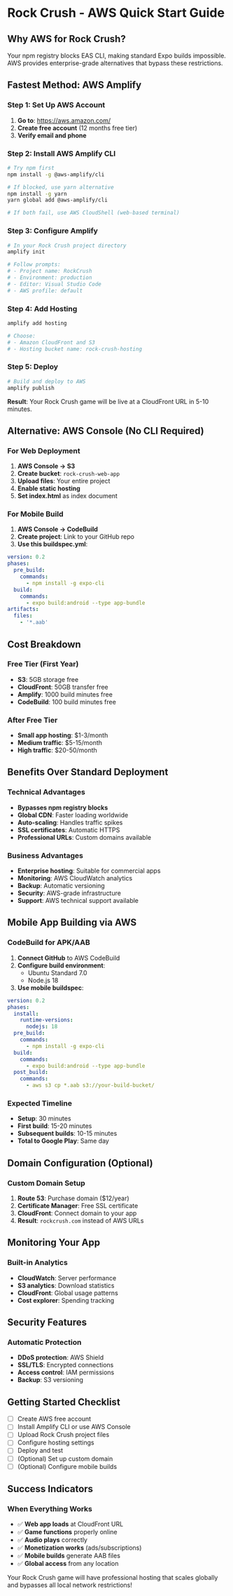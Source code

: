 # Rock Crush - AWS Quick Start Guide

## Why AWS for Rock Crush?
Your npm registry blocks EAS CLI, making standard Expo builds impossible. AWS provides enterprise-grade alternatives that bypass these restrictions.

## Fastest Method: AWS Amplify

### Step 1: Set Up AWS Account
1. **Go to**: https://aws.amazon.com/
2. **Create free account** (12 months free tier)
3. **Verify email and phone**

### Step 2: Install AWS Amplify CLI
```bash
# Try npm first
npm install -g @aws-amplify/cli

# If blocked, use yarn alternative
npm install -g yarn
yarn global add @aws-amplify/cli

# If both fail, use AWS CloudShell (web-based terminal)
```

### Step 3: Configure Amplify
```bash
# In your Rock Crush project directory
amplify init

# Follow prompts:
# - Project name: RockCrush
# - Environment: production
# - Editor: Visual Studio Code
# - AWS profile: default
```

### Step 4: Add Hosting
```bash
amplify add hosting

# Choose:
# - Amazon CloudFront and S3
# - Hosting bucket name: rock-crush-hosting
```

### Step 5: Deploy
```bash
# Build and deploy to AWS
amplify publish
```

**Result**: Your Rock Crush game will be live at a CloudFront URL in 5-10 minutes.

## Alternative: AWS Console (No CLI Required)

### For Web Deployment
1. **AWS Console → S3**
2. **Create bucket**: `rock-crush-web-app`
3. **Upload files**: Your entire project
4. **Enable static hosting**
5. **Set index.html** as index document

### For Mobile Build
1. **AWS Console → CodeBuild**
2. **Create project**: Link to your GitHub repo
3. **Use this buildspec.yml**:
```yaml
version: 0.2
phases:
  pre_build:
    commands:
      - npm install -g expo-cli
  build:
    commands:
      - expo build:android --type app-bundle
artifacts:
  files:
    - '*.aab'
```

## Cost Breakdown

### Free Tier (First Year)
- **S3**: 5GB storage free
- **CloudFront**: 50GB transfer free
- **Amplify**: 1000 build minutes free
- **CodeBuild**: 100 build minutes free

### After Free Tier
- **Small app hosting**: $1-3/month
- **Medium traffic**: $5-15/month
- **High traffic**: $20-50/month

## Benefits Over Standard Deployment

### Technical Advantages
- **Bypasses npm registry blocks**
- **Global CDN**: Faster loading worldwide
- **Auto-scaling**: Handles traffic spikes
- **SSL certificates**: Automatic HTTPS
- **Professional URLs**: Custom domains available

### Business Advantages
- **Enterprise hosting**: Suitable for commercial apps
- **Monitoring**: AWS CloudWatch analytics
- **Backup**: Automatic versioning
- **Security**: AWS-grade infrastructure
- **Support**: AWS technical support available

## Mobile App Building via AWS

### CodeBuild for APK/AAB
1. **Connect GitHub** to AWS CodeBuild
2. **Configure build environment**:
   - Ubuntu Standard 7.0
   - Node.js 18
3. **Use mobile buildspec**:
```yaml
version: 0.2
phases:
  install:
    runtime-versions:
      nodejs: 18
  pre_build:
    commands:
      - npm install -g expo-cli
  build:
    commands:
      - expo build:android --type app-bundle
  post_build:
    commands:
      - aws s3 cp *.aab s3://your-build-bucket/
```

### Expected Timeline
- **Setup**: 30 minutes
- **First build**: 15-20 minutes
- **Subsequent builds**: 10-15 minutes
- **Total to Google Play**: Same day

## Domain Configuration (Optional)

### Custom Domain Setup
1. **Route 53**: Purchase domain ($12/year)
2. **Certificate Manager**: Free SSL certificate
3. **CloudFront**: Connect domain to your app
4. **Result**: `rockcrush.com` instead of AWS URLs

## Monitoring Your App

### Built-in Analytics
- **CloudWatch**: Server performance
- **S3 analytics**: Download statistics
- **CloudFront**: Global usage patterns
- **Cost explorer**: Spending tracking

## Security Features

### Automatic Protection
- **DDoS protection**: AWS Shield
- **SSL/TLS**: Encrypted connections
- **Access control**: IAM permissions
- **Backup**: S3 versioning

## Getting Started Checklist

- [ ] Create AWS free account
- [ ] Install Amplify CLI or use AWS Console
- [ ] Upload Rock Crush project files
- [ ] Configure hosting settings
- [ ] Deploy and test
- [ ] (Optional) Set up custom domain
- [ ] (Optional) Configure mobile builds

## Success Indicators

### When Everything Works
- ✅ **Web app loads** at CloudFront URL
- ✅ **Game functions** properly online
- ✅ **Audio plays** correctly
- ✅ **Monetization works** (ads/subscriptions)
- ✅ **Mobile builds** generate AAB files
- ✅ **Global access** from any location

Your Rock Crush game will have professional hosting that scales globally and bypasses all local network restrictions!